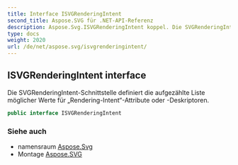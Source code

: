 ```yaml
---
title: Interface ISVGRenderingIntent
second_title: Aspose.SVG für .NET-API-Referenz
description: Aspose.Svg.ISVGRenderingIntent koppel. Die SVGRenderingIntentSchnittstelle definiert die aufgezählte Liste möglicher Werte für RenderingIntentAttribute oder Deskriptoren.
type: docs
weight: 2020
url: /de/net/aspose.svg/isvgrenderingintent/
---
```

## ISVGRenderingIntent interface

Die SVGRenderingIntent-Schnittstelle definiert die aufgezählte Liste möglicher Werte für „Rendering-Intent“-Attribute oder -Deskriptoren.

```csharp
public interface ISVGRenderingIntent
```

### Siehe auch

* namensraum [Aspose.Svg](../../aspose.svg/)
* Montage [Aspose.SVG](../../)


